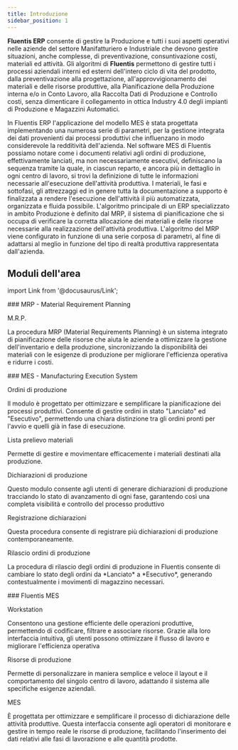 ```yaml
---
title: Introduzione
sidebar_position: 1
---
```


**Fluentis ERP** consente di gestire la Produzione e tutti i suoi aspetti operativi nelle aziende del settore Manifatturiero e Industriale che devono gestire situazioni, anche complesse, di preventivazione, consuntivazione costi, materiali ed attività.
Gli algoritmi di **Fluentis** permettono di gestire tutti i processi aziendali interni ed esterni dell'intero ciclo di vita del prodotto, dalla preventivazione alla progettazione, all'approvvigionamento dei materiali e delle risorse produttive, alla Pianificazione della Produzione interna e/o in Conto Lavoro, alla Raccolta Dati di Produzione e Controllo costi, senza dimenticare il collegamento in ottica Industry 4.0 degli impianti di Produzione e Magazzini Automatici.

In Fluentis ERP l'applicazione del modello MES è stata progettata implementando una numerosa serie di parametri, per la gestione integrata dei dati provenienti dai processi produttivi che influenzano in modo considerevole la redditività dell'azienda. Nel software MES di Fluentis possiamo notare come i documenti relativi agli ordini di produzione, effettivamente lanciati, ma non necessariamente esecutivi, definiscano la sequenza tramite la quale, in ciascun reparto, e ancora più in dettaglio in ogni centro di lavoro, si trovi la definizione di tutte le informazioni necessarie all'esecuzione dell'attività produttiva.
I materiali, le fasi e sottofasi, gli attrezzaggi ed in genere tutta la documentazione a supporto è finalizzata a rendere l'esecuzione dell'attività il più automatizzata, organizzata e fluida possibile.
L'algoritmo principale di un ERP specializzato in ambito Produzione è definito dal MRP, il sistema di pianificazione che si occupa di verificare la corretta allocazione dei materiali e delle risorse necessarie alla realizzazione dell'attività produttiva. L'algoritmo del MRP viene configurato in funzione di una serie corposa di parametri, al fine di adattarsi al meglio in funzione del tipo di realtà produttiva rappresentata dall'azienda.

## Moduli dell'area 

import Link from '@docusaurus/Link';

<div className="cardContainer">
    <div className="card">
###     <Link to="/docs/planning/ms-master-scheduling/mrp">MRP - Material Requirement Planning</Link>
        <p><Link to="/docs/planning/ms-master-scheduling/mrp" className="bold-link">M.R.P.</Link></p>
        <p>La procedura MRP (Material Requirements Planning) è un sistema integrato di pianificazione delle risorse che aiuta le aziende a ottimizzare la gestione dell'inventario e della produzione, sincronizzando la disponibilità dei materiali con le esigenze di produzione per migliorare l'efficienza operativa e ridurre i costi.</p>
    </div>
</div>
<div className="cardContainer">
    <div className="card">
###     <Link to="/docs/production/production-intro">MES - Manufacturing Execution System</Link>
        <p><Link to="/docs/production/pp-production-in-progress/production-orders/search-production-orders" className="bold-link">Ordini di produzione</Link></p>
        <p>Il modulo è progettato per ottimizzare e semplificare la pianificazione dei processi produttivi. Consente di gestire ordini in stato "Lanciato" ed "Esecutivo", permettendo una chiara distinzione tra gli ordini pronti per l'avvio e quelli già in fase di esecuzione.</p>
        <p><Link to="/docs/production/pp-production-in-progress/picking-materials-list" className="bold-link">Lista prelievo materiali</Link></p>
        <p>Permette di gestire e movimentare efficacemente i materiali destinati alla produzione.</p>
        <p><Link to="/docs/production/pp-production-in-progress/signals/sisgnals" className="bold-link">Dichiarazioni di produzione</Link></p>
        <p>Questo modulo consente agli utenti di generare dichiarazioni di produzione tracciando lo stato di avanzamento di ogni fase, garantendo così una completa visibilità e controllo del processo produttivo</p>
        <p><Link to="/docs/production/pp-production-in-progress/procedures/signals-record" className="bold-link">Registrazione dichiarazioni</Link></p>
        <p>Questa procedura consente di registrare più dichiarazioni di produzione contemporaneamente.</p>
        <p><Link to="/docs/production/pp-production-in-progress/procedures/production-orders-release" className="bold-link">Rilascio ordini di produzione</Link></p>
        <p>La procedura di rilascio degli ordini di produzione in Fluentis consente di cambiare lo stato degli ordini da *Lanciato* a *Esecutivo*, generando contestualmente i movimenti di magazzino necessari.</p>
    </div>
</div>
<div className="cardContainer">
    <div className="card">
###     <Link to="/docs/production/mes/mes-intro">Fluentis MES</Link>
        <p><Link to="/docs/production/mes/workstation" className="bold-link">Workstation</Link></p>
        <p>Consentono una gestione efficiente delle operazioni produttive, permettendo di codificare, filtrare e associare risorse. Grazie alla loro interfaccia intuitiva, gli utenti possono ottimizzare il flusso di lavoro e migliorare l'efficienza operativa</p>
        <p><Link to="/docs/production/mes/production-resources" className="bold-link">Risorse di produzione</Link></p>
        <p>Permette di personalizzare in maniera semplice e veloce il layout e il comportamento del singolo centro di lavoro, adattando il sistema alle specifiche esigenze aziendali.</p>
        <p><Link to="/docs/production/mes/mes-main-form" className="bold-link">MES</Link></p>
        <p>È progettata per ottimizzare e semplificare il processo di dichiarazione delle attività produttive. Questa interfaccia consente agli operatori di monitorare e gestire in tempo reale le risorse di produzione, facilitando l'inserimento dei dati relativi alle fasi di lavorazione e alle quantità prodotte.</p>
    </div>
</div>

